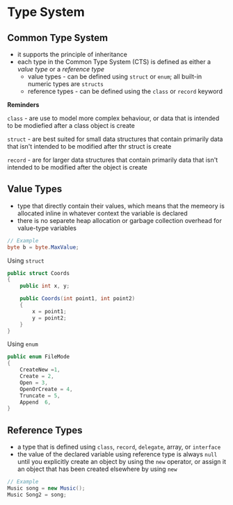 # Type System

## Common Type System
- it supports the principle of inheritance
- each type in the Common Type System (CTS) is defined as either a _value type_ or a _reference type_
    - value types - can be defined using `struct` or `enum`; all built-in numeric types are `structs`
    - reference types - can be defined using the `class` or `record` keyword

**Reminders**

`class` - are use to model more complex behaviour, or data that is intended to be modiefied after a class object is create

`struct` - are best suited for small data structures that contain primarily data that isn't intended to be modified after thr struct is create

`record` - are for larger data structures that contain primarily data that isn't intended to be modified after the object is create

## Value Types
- type that directly contain their values, which means that the memeory is allocated inline in whatever context the variable is declared
- there is no separete heap allocation or garbage collection overhead for value-type variables

```C#
// Example
byte b = byte.MaxValue;
```
Using `struct`
```C#
public struct Coords
{
    public int x, y;

    public Coords(int point1, int point2)
    {
        x = point1;
        y = point2;
    }
}
```
Using `enum`
```C#
public enum FileMode
{
    CreateNew =1,
    Create = 2,
    Open = 3,
    OpenOrCreate = 4,
    Truncate = 5,
    Append  6,
}
```
## Reference Types
- a type that is defined using `class`, `record`, `delegate`, array, or `interface`
- the value of the declared variable using reference type is always `null` until you explicitly create an object by using the `new` operator, or assign it an object that has been created elsewhere by using `new`

```C#
// Example
Music song = new Music();
Music Song2 = song;
```
